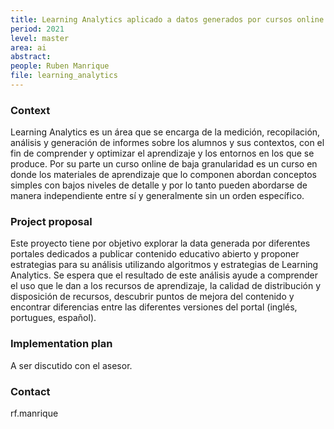 ```yaml
---
title: Learning Analytics aplicado a datos generados por cursos online de baja granularidad
period: 2021 
level: master
area: ai
abstract: 
people: Ruben Manrique
file: learning_analytics
---
```


### Context

Learning Analytics es un área que se encarga de la medición, recopilación, análisis y generación de informes sobre los alumnos y sus contextos, con el fin de comprender y optimizar el aprendizaje y los entornos en los que se produce. Por su parte un curso online de baja granularidad es un curso en donde los materiales de aprendizaje que lo componen abordan conceptos simples con bajos niveles de detalle y por lo tanto pueden abordarse de manera independiente entre sí y generalmente sin un orden específico.

### Project proposal

Este proyecto tiene por objetivo explorar la data generada por diferentes portales dedicados a publicar contenido educativo abierto y proponer estrategias para su análisis utilizando algoritmos y estrategias de Learning Analytics. Se espera que el resultado de este análisis ayude a comprender el uso que le dan a los recursos de aprendizaje, la calidad de distribución y disposición de recursos, descubrir puntos de mejora del contenido y encontrar diferencias entre las diferentes versiones del portal (inglés, portugues, español).

### Implementation plan

A ser discutido con el asesor.

### Contact

rf.manrique
